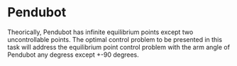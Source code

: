 # Pendubot
Theorically, Pendubot has infinite equilibrium points except two uncontrollable points.
The optimal control problem to be presented in this task will address the equilibrium point control problem with the arm angle of Pendubot any degress except +-90 degrees.
